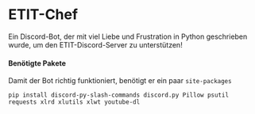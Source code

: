 # ETIT-Chef
 Ein Discord-Bot, der mit viel Liebe und Frustration in Python geschrieben wurde, um den ETIT-Discord-Server zu unterstützen!

#### Benötigte Pakete
Damit der Bot richtig funktioniert, benötigt er ein paar `site-packages`
```
pip install discord-py-slash-commands discord.py Pillow psutil requests xlrd xlutils xlwt youtube-dl
```
